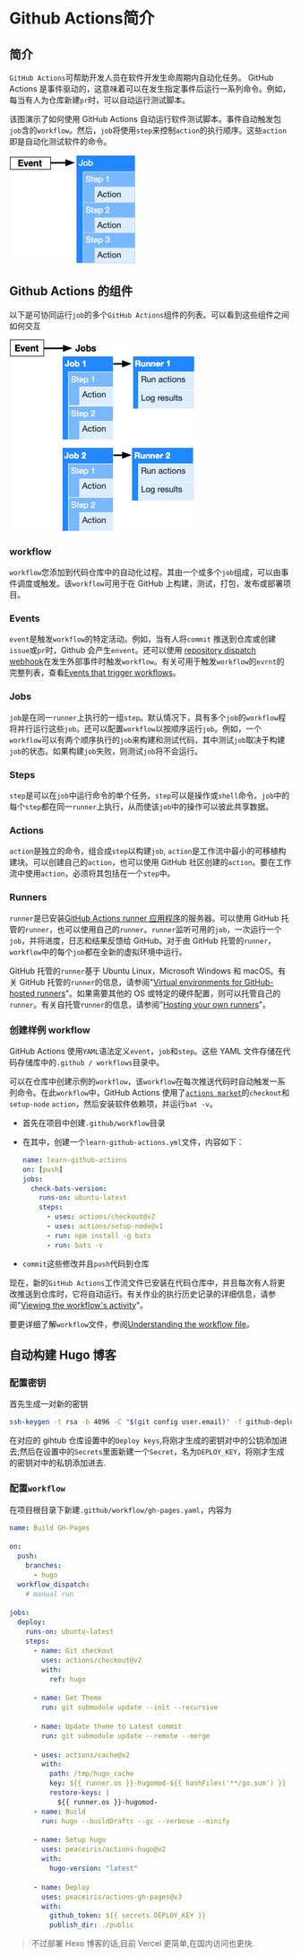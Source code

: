 # Github Actions简介


## 简介

`GitHub Actions`可帮助开发人员在软件开发生命周期内自动化任务。 GitHub Actions 是事件驱动的，这意味着可以在发生指定事件后运行一系列命令。例如，每当有人为仓库新建`pr`时，可以自动运行测试脚本。

<!-- more -->

该图演示了如何使用 GitHub Actions 自动运行软件测试脚本。事件自动触发包`job`含的`workflow`。然后，`job`将使用`step`来控制`action`的执行顺序。这些`action`即是自动化测试软件的命令。

![Workflow overview](Github-Actions-Intro/overview-actions-simple.png)

## Github Actions 的组件

以下是可协同运行`job`的多个`GitHub Actions`组件的列表。可以看到这些组件之间如何交互

![Component and service overview](Github-Actions-Intro/overview-actions-design.png)

### workflow

`workflow`您添加到代码仓库中的自动化过程。其由一个或多个`job`组成，可以由事件调度或触发。该`workflow`可用于在 GitHub 上构建，测试，打包，发布或部署项目。

### Events

`event`是触发`workflow`的特定活动。例如，当有人将`commit` 推送到仓库或创建`issue`或`pr`时，Github 会产生`envent`。还可以使用 [repository dispatch webhook](https://docs.github.com/en/free-pro-team@latest/rest/reference/repos#create-a-repository-dispatch-event)在发生外部事件时触发`workflow`。有关可用于触发`workflow`的`evrnt`的完整列表，查看[Events that trigger workflows](https://docs.github.com/en/free-pro-team@latest/actions/reference/events-that-trigger-workflows)。

### Jobs

`job`是在同一`runner`上执行的一组`step`。默认情况下，具有多个`job`的`workflow`程将并行运行这些`job`。还可以配置`workflow`以按顺序运行`job`。例如，一个`workflow`可以有两个顺序执行的`job`来构建和测试代码，其中测试`job`取决于构建`job`的状态。如果构建`job`失败，则测试`job`将不会运行。

### Steps

`step`是可以在`job`中运行命令的单个任务。`step`可以是操作或`shell`命令。`job`中的每个`step`都在同一`runner`上执行，从而使该`job`中的操作可以彼此共享数据。

### Actions

`action`是独立的命令，组合成`step`以构建`job`, `action`是工作流中最小的可移植构建块。可以创建自己的`action`，也可以使用 GitHub 社区创建的`action`。要在工作流中使用`action`，必须将其包括在一个`step`中。

### Runners

`runner`是已安装[GitHub Actions runner 应用程序](https://github.com/actions/runner)的服务器。可以使用 GitHub 托管的`runner`，也可以使用自己的`runner`。`runner`监听可用的`job`，一次运行一个`job`，并将进度，日志和结果反馈给 GitHub。对于由 GitHub 托管的`runner`，`workflow`中的每个`job`都在全新的虚拟环境中运行。

GitHub 托管的`runner`基于 Ubuntu Linux，Microsoft Windows 和 macOS。有关 GitHub 托管的`runner`的信息，请参阅"[Virtual environments for GitHub-hosted runners](https://docs.github.com/en/free-pro-team@latest/actions/reference/virtual-environments-for-github-hosted-runners)"。如果需要其他的 OS 或特定的硬件配置，则可以托管自己的`runner`。有关自托管`runner`的信息，请参阅"[Hosting your own runners](https://docs.github.com/en/free-pro-team@latest/actions/hosting-your-own-runners)"。

### 创建样例 workflow

GitHub Actions 使用`YAML`语法定义`event`，`job`和`step`。这些 YAML 文件存储在代码存储库中的`.github / workflows`目录中。

可以在仓库中创建示例的`workflow`，该`workflow`在每次推送代码时自动触发一系列命令。在此`workflow`中，GitHub Actions 使用了[`actions market`](https://github.com/marketplace?type=actions)的`checkout`和`setup-node` `action`，然后安装软件依赖项，并运行`bat -v`。

- 首先在项目中创建`.github/workflow`目录

- 在其中，创建一个`learn-github-actions.yml`文件，内容如下：

  ```yaml
  name: learn-github-actions
  on: [push]
  jobs:
    check-bats-version:
      runs-on: ubuntu-latest
      steps:
        - uses: actions/checkout@v2
        - uses: actions/setup-node@v1
        - run: npm install -g bats
        - run: bats -v
  ```

- `commit`这些修改并且`push`代码到仓库

现在，新的`GitHub Actions`工作流文件已安装在代码仓库中，并且每次有人将更改推送到仓库时，它将自动运行。有关作业的执行历史记录的详细信息，请参阅"[Viewing the workflow's activity](https://docs.github.com/en/free-pro-team@latest/actions/learn-github-actions/introduction-to-github-actions#viewing-the-jobs-activity)"。

要更详细了解`workflow`文件，参阅[Understanding the workflow file](https://docs.github.com/en/free-pro-team@latest/actions/learn-github-actions/introduction-to-github-actions#understanding-the-workflow-file)。

## 自动构建 Hugo 博客

### 配置密钥

首先生成一对新的密钥

```bash
ssh-keygen -t rsa -b 4096 -C "$(git config user.email)" -f github-deploy-key -N ""
```

在对应的 gihtub 仓库设置中的`Deploy keys`,将刚才生成的密钥对中的公钥添加进去;然后在设置中的`Secrets`里面新建一个`Secret`，名为`DEPLOY_KEY`，将刚才生成的密钥对中的私钥添加进去.

### 配置`workflow`

在项目根目录下新建`.github/workflow/gh-pages.yaml`，内容为

```yaml
name: Build GH-Pages

on:
  push:
    branches:
      - hugo
  workflow_dispatch:
    # manual run

jobs:
  deploy:
    runs-on: ubuntu-latest
    steps:
      - name: Git checkout
        uses: actions/checkout@v2
        with:
          ref: hugo

      - name: Get Theme
        run: git submodule update --init --recursive

      - name: Update theme to Latest commit
        run: git submodule update --remote --merge

      - uses: actions/cache@v2
        with:
          path: /tmp/hugo_cache
          key: ${{ runner.os }}-hugomod-${{ hashFiles('**/go.sum') }}
          restore-keys: |
            ${{ runner.os }}-hugomod-
      - name: Build
        run: hugo --buildDrafts --gc --verbose --minify

      - name: Setup hugo
        uses: peaceiris/actions-hugo@v2
        with:
          hugo-version: "latest"

      - name: Deploy
        uses: peaceiris/actions-gh-pages@v3
        with:
          github_token: ${{ secrets.DEPLOY_KEY }}
          publish_dir: ./public

```

> 不过部署 Hexo 博客的话,目前 Vercel 更简单,在国内访问也更快.

